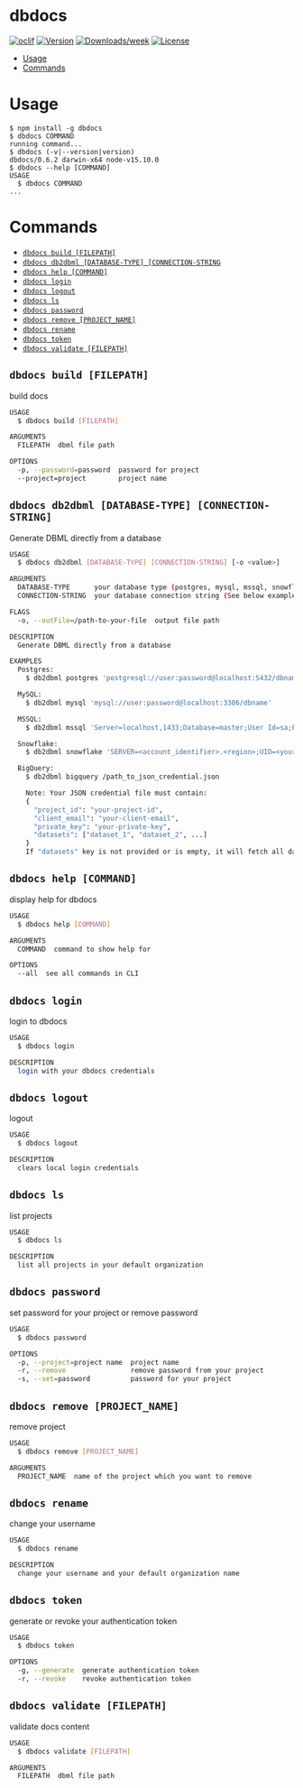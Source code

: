dbdocs
======

[![oclif](https://img.shields.io/badge/cli-oclif-brightgreen.svg)](https://oclif.io)
[![Version](https://img.shields.io/npm/v/dbdocs.svg)](https://npmjs.org/package/dbdocs)
[![Downloads/week](https://img.shields.io/npm/dw/dbdocs.svg)](https://npmjs.org/package/dbdocs)
[![License](https://img.shields.io/npm/l/dbdocs.svg)](https://github.com/holistics/dbdocs/blob/master/package.json)

<!-- toc -->
* [Usage](#usage)
* [Commands](#commands)
<!-- tocstop -->

# Usage
<!-- usage -->
```sh-session
$ npm install -g dbdocs
$ dbdocs COMMAND
running command...
$ dbdocs (-v|--version|version)
dbdocs/0.6.2 darwin-x64 node-v15.10.0
$ dbdocs --help [COMMAND]
USAGE
  $ dbdocs COMMAND
...
```
<!-- usagestop -->
# Commands
<!-- commands -->
* [`dbdocs build [FILEPATH]`](#dbdocs-build-filepath)
* [`dbdocs db2dbml [DATABASE-TYPE] [CONNECTION-STRING`](#dbdocs-db2dbml-database-type-connection-string)
* [`dbdocs help [COMMAND]`](#dbdocs-help-command)
* [`dbdocs login`](#dbdocs-login)
* [`dbdocs logout`](#dbdocs-logout)
* [`dbdocs ls`](#dbdocs-ls)
* [`dbdocs password`](#dbdocs-password)
* [`dbdocs remove [PROJECT_NAME]`](#dbdocs-remove-project_name)
* [`dbdocs rename`](#dbdocs-rename)
* [`dbdocs token`](#dbdocs-token)
* [`dbdocs validate [FILEPATH]`](#dbdocs-validate-filepath)

## `dbdocs build [FILEPATH]`

build docs

```bash
USAGE
  $ dbdocs build [FILEPATH]

ARGUMENTS
  FILEPATH  dbml file path

OPTIONS
  -p, --password=password  password for project
  --project=project        project name
```

## `dbdocs db2dbml [DATABASE-TYPE] [CONNECTION-STRING]`

Generate DBML directly from a database

```bash
USAGE
  $ dbdocs db2dbml [DATABASE-TYPE] [CONNECTION-STRING] [-o <value>]

ARGUMENTS
  DATABASE-TYPE      your database type (postgres, mysql, mssql, snowflake, bigquery)
  CONNECTION-STRING  your database connection string (See below examples for more details)

FLAGS
  -o, --outFile=/path-to-your-file  output file path

DESCRIPTION
  Generate DBML directly from a database

EXAMPLES
  Postgres:
    $ db2dbml postgres 'postgresql://user:password@localhost:5432/dbname?schemas=schema1,schema2'

  MySQL:
    $ db2dbml mysql 'mysql://user:password@localhost:3306/dbname'

  MSSQL:
    $ db2dbml mssql 'Server=localhost,1433;Database=master;User Id=sa;Password=your_password;Encrypt=true;TrustServerCertificate=true;Schemas=schema1,schema2;'

  Snowflake:
    $ db2dbml snowflake 'SERVER=<account_identifier>.<region>;UID=<your_username>;PWD=<your_password>;DATABASE=<your_database>;WAREHOUSE=<your_warehouse>;ROLE=<your_role>;SCHEMAS=schema1,schema2;'

  BigQuery:
    $ db2dbml bigquery /path_to_json_credential.json

    Note: Your JSON credential file must contain:
    {
      "project_id": "your-project-id",
      "client_email": "your-client-email",
      "private_key": "your-private-key",
      "datasets": ["dataset_1", "dataset_2", ...]
    }
    If "datasets" key is not provided or is empty, it will fetch all datasets.
```

## `dbdocs help [COMMAND]`

display help for dbdocs

```bash
USAGE
  $ dbdocs help [COMMAND]

ARGUMENTS
  COMMAND  command to show help for

OPTIONS
  --all  see all commands in CLI
```

## `dbdocs login`

login to dbdocs

```bash
USAGE
  $ dbdocs login

DESCRIPTION
  login with your dbdocs credentials
```

## `dbdocs logout`

logout

```bash
USAGE
  $ dbdocs logout

DESCRIPTION
  clears local login credentials
```

## `dbdocs ls`

list projects

```bash
USAGE
  $ dbdocs ls

DESCRIPTION
  list all projects in your default organization
```

## `dbdocs password`

set password for your project or remove password

```bash
USAGE
  $ dbdocs password

OPTIONS
  -p, --project=project name  project name
  -r, --remove                remove password from your project
  -s, --set=password          password for your project
```

## `dbdocs remove [PROJECT_NAME]`

remove project

```bash
USAGE
  $ dbdocs remove [PROJECT_NAME]

ARGUMENTS
  PROJECT_NAME  name of the project which you want to remove
```

## `dbdocs rename`

change your username

```bash
USAGE
  $ dbdocs rename

DESCRIPTION
  change your username and your default organization name
```

## `dbdocs token`

generate or revoke your authentication token

```bash
USAGE
  $ dbdocs token

OPTIONS
  -g, --generate  generate authentication token
  -r, --revoke    revoke authentication token
```

## `dbdocs validate [FILEPATH]`

validate docs content

```bash
USAGE
  $ dbdocs validate [FILEPATH]

ARGUMENTS
  FILEPATH  dbml file path
```
<!-- commandsstop -->
